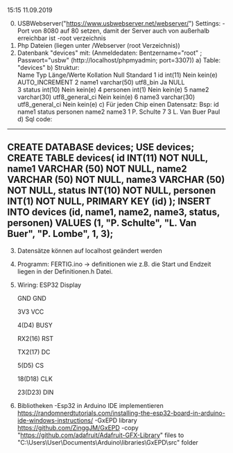 15:15 11.09.2019

0. USBWebserver("https://www.usbwebserver.net/webserver/")
	Settings: 
		-Port von 8080 auf 80 setzen, damit der Server auch von außerhalb erreichbar ist
		-root verzeichnis 
1. Php Dateien (liegen unter /Webserver        (root Verzeichnis))
2. Datenbank "devices" mit:   (Anmeldedaten: Bentzername="root" ; Passwort="usbw"   (http://localhost/phpmyadmin; port=3307))
	a) Table:
		"devices"
	b) Struktur:  
		       Name     Typ      Länge/Werte   Kollation	  Null  Standard
			1	id	  int(11)			  Nein 	kein(e)	  AUTO_INCREMENT
			2	name1 	  varchar(50)	utf8_bin          Ja 	NULL	
			3	status	  int(10)			  Nein 	kein(e)	
			4	personen  int(1)			  Nein 	kein(e)	
			5	name2	  varchar(30)	utf8_general_ci   Nein 	kein(e)	
			6	name3	  varchar(30)	utf8_general_ci   Nein 	kein(e)	
	c) Für jeden Chip einen Datensatz: 
		Bsp: id 	name1 	     status 	personen 	name2 	        name3 
		     1 	     P. Schulte 	7 	   3 	    L. Van Buer 	Paul
	d) Sql code:
-----------------------------------------------------------------------------------------------------------------------
CREATE DATABASE devices;
USE devices;
CREATE TABLE devices(
   id   INT(11)               NOT NULL,
   name1 VARCHAR (50)     NOT NULL,
   name2 VARCHAR (50)     NOT NULL,
   name3 VARCHAR (50)     NOT NULL,
   status INT(10)		  NOT NULL,
   personen INT(1) 	  NOT NULL,
   PRIMARY KEY (id)
);
INSERT INTO devices (id, name1, name2, name3, status, personen)
VALUES (1, "P. Schulte", "L. Van Buer", "P. Lombe", 1, 3);
-----------------------------------------------------------------------------------------------------------------------
3. Datensätze können auf localhost geändert werden
4. Programm: FERTIG.ino
	-> definitionen wie z.B. die Start und Endzeit liegen in der Definitionen.h Datei.
5. Wiring:
	ESP32		Display
	
	GND		GND
	
	3V3		VCC
	
	4(D4)		BUSY
	
	RX2(16)		RST
	
	TX2(17)		DC
	
	5(D5)		CS
	
	18(D18)		CLK
	
	23(D23)		DIN


6. Bibliotheken
-Esp32 in Arduino IDE implementieren
https://randomnerdtutorials.com/installing-the-esp32-board-in-arduino-ide-windows-instructions/
-GxEPD library
https://github.com/ZinggJM/GxEPD
-copy "https://github.com/adafruit/Adafruit-GFX-Library" files to "C:\Users\User\Documents\Arduino\libraries\GxEPD\src" folder

		
